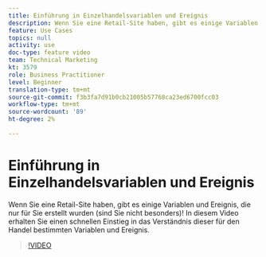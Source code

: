 ```yaml
---
title: Einführung in Einzelhandelsvariablen und Ereignis
description: Wenn Sie eine Retail-Site haben, gibt es einige Variablen und Ereignis, die nur für Sie erstellt wurden (sind Sie nicht besonders)! In diesem Video erhalten Sie einen schnellen Einstieg in das Verständnis dieser für den Handel bestimmten Variablen und Ereignis.
feature: Use Cases
topics: null
activity: use
doc-type: feature video
team: Technical Marketing
kt: 3579
role: Business Practitioner
level: Beginner
translation-type: tm+mt
source-git-commit: f3b3fa7d91b0cb21005b57768ca23ed6700fcc03
workflow-type: tm+mt
source-wordcount: '89'
ht-degree: 2%

---
```



# Einführung in Einzelhandelsvariablen und Ereignis

Wenn Sie eine Retail-Site haben, gibt es einige Variablen und Ereignis, die nur für Sie erstellt wurden (sind Sie nicht besonders)! In diesem Video erhalten Sie einen schnellen Einstieg in das Verständnis dieser für den Handel bestimmten Variablen und Ereignis.

>[!VIDEO](https://video.tv.adobe.com/v/28750/?quality=12)
